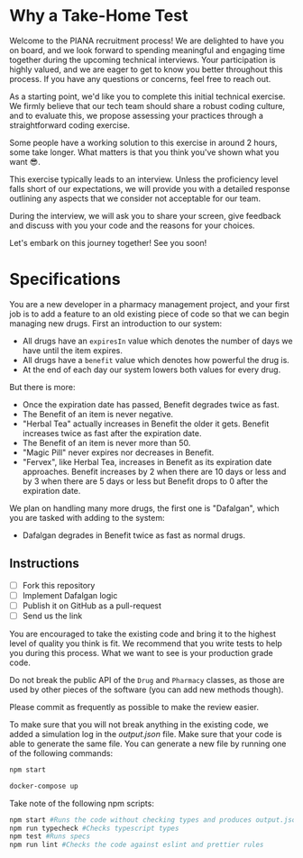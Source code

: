 # Why a Take-Home Test

Welcome to the PIANA recruitment process! We are delighted to have you on board, and we look forward to spending meaningful and engaging time together during the upcoming technical interviews. Your participation is highly valued, and we are eager to get to know you better throughout this process. If you have any questions or concerns, feel free to reach out. 

As a starting point, we'd like you to complete this initial technical exercise. We firmly believe that our tech team should share a robust coding culture, and to evaluate this, we propose assessing your practices through a straightforward coding exercise. 

Some people have a working solution to this exercise in around 2 hours, some take longer. What matters is that you think you've shown what you want 😎.

This exercise typically leads to an interview. Unless the proficiency level falls short of our expectations, we will provide you with a detailed response outlining any aspects that we consider not acceptable for our team.

During the interview, we will ask you to share your screen, give feedback and discuss with you your code and the reasons for your choices.

Let's embark on this journey together! See you soon!

# Specifications

You are a new developer in a pharmacy management project, and your first job is to add a feature to an old existing piece of code so that we can begin managing new drugs. First an introduction to our system:

- All drugs have an `expiresIn` value which denotes the number of days we have until the item expires.
- All drugs have a `benefit` value which denotes how powerful the drug is.
- At the end of each day our system lowers both values for every drug.

But there is more:

- Once the expiration date has passed, Benefit degrades twice as fast.
- The Benefit of an item is never negative.
- "Herbal Tea" actually increases in Benefit the older it gets. Benefit increases twice as fast after the expiration date.
- The Benefit of an item is never more than 50.
- "Magic Pill" never expires nor decreases in Benefit.
- "Fervex", like Herbal Tea, increases in Benefit as its expiration date approaches. Benefit increases by 2 when there are 10 days or less and by 3 when there are 5 days or less but Benefit drops to 0 after the expiration date.

We plan on handling many more drugs, the first one is "Dafalgan", which you are tasked with adding to the system:

- Dafalgan degrades in Benefit twice as fast as normal drugs.

## Instructions

- [ ] Fork this repository
- [ ] Implement Dafalgan logic
- [ ] Publish it on GitHub as a pull-request
- [ ] Send us the link

You are encouraged to take the existing code and bring it to the highest level of quality you think is fit. We recommend that you write tests to help you during this process. What we want to see is your production grade code.

Do not break the public API of the `Drug` and `Pharmacy` classes, as those are used by other pieces of the software (you can add new methods though).

Please commit as frequently as possible to make the review easier.

To make sure that you will not break anything in the existing code, we added a simulation log in the _output.json_ file. Make sure that your code is able to generate the same file. You can generate a new file by running one of the following commands:

```sh
npm start
```
```sh
docker-compose up
```

Take note of the following npm scripts:
```sh
npm start #Runs the code without checking types and produces output.json
npm run typecheck #Checks typescript types
npm test #Runs specs
npm run lint #Checks the code against eslint and prettier rules
```
